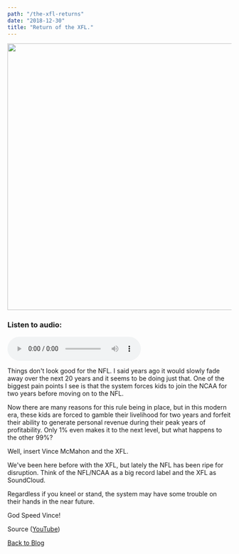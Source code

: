 ```yaml
---
path: "/the-xfl-returns"
date: "2018-12-30"
title: "Return of the XFL."
---
```

<img src="https://d3vv6lp55qjaqc.cloudfront.net/items/212I2y1K1a3n3U101n1c/Image%202018-12-06%20at%208.13.28%20AM.png?X-CloudApp-Visitor-Id=2812380&v=2d6eac16" width="600" />

### Listen to audio:  
<audio src="https://d3vv6lp55qjaqc.cloudfront.net/items/332l3b2t1j1J171A1122/the-xfl-returns.m4a" controls>the-xfl-returns.m4a</audio>  

Things don't look good for the NFL. I said years ago it would slowly fade away over the next 20 years and it seems to be doing just that. One of the biggest pain points I see is that the system forces kids to join the NCAA for two years before moving on to the NFL.

Now there are many reasons for this rule being in place, but in this modern era, these kids are forced to gamble their livelihood for two years and forfeit their ability to generate personal revenue during their peak years of profitability. Only 1% even makes it to the next level, but what happens to the other 99%?

Well, insert Vince McMahon and the XFL.

We've been here before with the XFL, but lately the NFL has been ripe for disruption. Think of the NFL/NCAA as a big record label and the XFL as SoundCloud.  

Regardless if you kneel or stand, the system may have some trouble on their hands in the near future.

God Speed Vince!

Source ([YouTube](https://www.youtube.com/watch?v=e1LUVHT18bc))

[Back to Blog](/blog)
